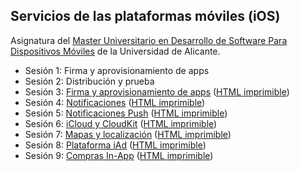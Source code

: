 
## Servicios de las plataformas móviles (iOS)

Asignatura del [Master Universitario en Desarrollo de Software Para Dispositivos Móviles](http://www.eps.ua.es/es/master-moviles/) de la Universidad de Alicante.

- Sesión 1: Firma y aprovisionamiento de apps
- Sesión 2: Distribución y prueba
- Sesión 3: [Firma y aprovisionamiento de apps](http://domingogallardo.github.io/apuntes-mastermoviles/sesion03-firma-aprovisionamiento.html) ([HTML imprimible](http://domingogallardo.github.io/apuntes-mastermoviles/sesion03-firma-aprovisionamiento-printable.html))
- Sesión 4: [Notificaciones](http://domingogallardo.github.io/apuntes-mastermoviles/sesion04-notificaciones.html) ([HTML imprimible](http://domingogallardo.github.io/apuntes-mastermoviles/sesion04-notificaciones-printable.html))
- Sesión 5: [Notificaciones Push](http://domingogallardo.github.io/apuntes-mastermoviles/sesion05-notificaciones-push.html) ([HTML imprimible](http://domingogallardo.github.io/apuntes-mastermoviles/sesion05-notificaciones-push-printable.html))
- Sesión 6: [iCloud y CloudKit](http://domingogallardo.github.io/apuntes-mastermoviles/sesion06-icloud.html) ([HTML imprimible](http://domingogallardo.github.io/apuntes-mastermoviles/sesion06-icloud-printable.html))
- Sesión 7: [Mapas y localización](http://domingogallardo.github.io/apuntes-mastermoviles/sesion07-mapas-localizacion.html) ([HTML imprimible](http://domingogallardo.github.io/apuntes-mastermoviles/sesion07-mapas-localizacion-printable.html))
- Sesión 8: [Plataforma iAd](http://domingogallardo.github.io/apuntes-mastermoviles/sesion08-iad.html) ([HTML imprimible](http://domingogallardo.github.io/apuntes-mastermoviles/sesion08-iad-printable.html))
- Sesión 9: [Compras In-App](http://domingogallardo.github.io/apuntes-mastermoviles/sesion09-compras-inapp.html) ([HTML imprimible](http://domingogallardo.github.io/apuntes-mastermoviles/sesion09-compras-inapp-printable.html))
